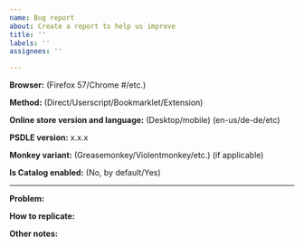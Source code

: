 ```yaml
---
name: Bug report
about: Create a report to help us improve
title: ''
labels: ''
assignees: ''

---
```


**Browser:** (Firefox 57/Chrome #/etc.)

**Method:** (Direct/Userscript/Bookmarklet/Extension)

**Online store version and language:** (Desktop/mobile) (en-us/de-de/etc)

**PSDLE version:** x.x.x

**Monkey variant:** (Greasemonkey/Violentmonkey/etc.) (if applicable)

**Is Catalog enabled:** (No, by default/Yes)

---

**Problem:**

**How to replicate:**

**Other notes:**
